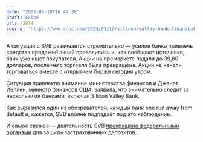 ```yaml
---
date: "2023-03-10T18:47:38"
draft: False
url: /3874
source: "https://www.cnbc.com/2023/03/10/silicon-valley-bank-financial-in-talks-to-sell-itself-after-attempts-to-raise-capital-have-failed-sources-say.html"
---
```


А ситуация с SVB развивается стремительно — усилия банка привлечь средства продажей акций провалились и, как сообщают источники, банк уже ищет покупателя. Акции на премаркете падали до 39,60 долларов, после чего торговля была прекращена. Акции не начали торговаться вместе с открытием биржи сегодня утром. 

Ситуация привлекла внимание министерства финансов и Джанет Йеллен, министр финансов США, заявила, что внимательно следит за несколькими банками, включая Silicon Valley Bank. 

Как выразился один из обозревателей, каждый банк one run away from default и, кажется, SVB вполне подпадает под это наблюдение.

И самое свежее — деятельность SVB [прекращена федеральными органами](https://www.fdic.gov/news/press-releases/2023/pr23016.html) для защиты застрахованных депозитов.

